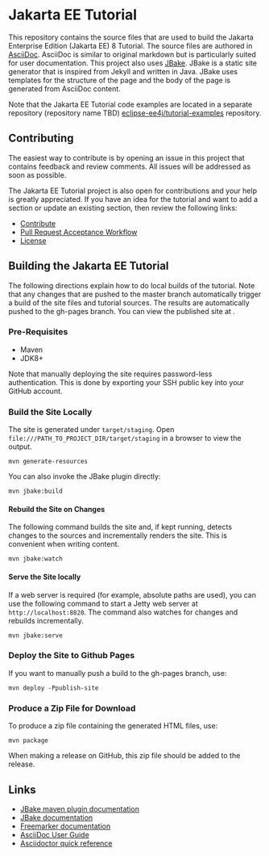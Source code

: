 # Jakarta EE Tutorial

This repository contains the source files that are used to build the Jakarta Enterprise Edition (Jakarta EE) 8
Tutorial. The source files are authored in [AsciiDoc](http://asciidoc.org/).
AsciiDoc is similar to original markdown but is particularly suited for user documentation. This project also uses
[JBake](http://jbake.org/). JBake is a static site generator that is inspired from Jekyll and written in Java.
JBake uses templates for the structure of the page and the body of the page is generated from AsciiDoc content.

Note that the Jakarta EE Tutorial code examples are located in a separate repository (repository name TBD)
[eclipse-ee4j/tutorial-examples](https://github.com/eclipse-ee4j/tutorial-examples) repository.

## Contributing
The easiest way to contribute is by opening an issue in this project that contains
feedback and review comments. All issues will be addressed as soon as possible.

The Jakarta EE Tutorial project is also open for contributions and your help is greatly appreciated. If you have an idea
for the tutorial and want to add a section or update an existing section, then review the following links:

* [Contribute](CONTRIBUTING.md)
* [Pull Request Acceptance Workflow](pr_doc_workflow.md)
* [License](LICENSE.md)

## Building the Jakarta EE Tutorial

The following directions explain how to do local builds of the tutorial. Note that any changes that are pushed to the
master branch automatically trigger a build of the site files and tutorial sources. The results are automatically
pushed to the gh-pages branch. You can view the published site at <TBD>.

### Pre-Requisites

- Maven
- JDK8+

Note that manually deploying the site requires password-less authentication. This is done by exporting your SSH public
key into your GitHub account.

### Build the Site Locally

The site is generated under `target/staging`. Open `file:///PATH_TO_PROJECT_DIR/target/staging` in a browser to view
the output.

```
mvn generate-resources
```

You can also invoke the JBake plugin directly:

```
mvn jbake:build
```

#### Rebuild the Site on Changes

The following command builds the site and, if kept running, detects changes to the sources and incrementally renders
the site. This is convenient when writing content.

```
mvn jbake:watch
```

#### Serve the Site locally

If a web server is required (for example, absolute paths are used), you can use the following command to start a
Jetty web server at `http://localhost:8820`. The command also watches for changes and rebuilds incrementally.

```
mvn jbake:serve
```


### Deploy the Site to Github Pages

If you want to manually push a build to the gh-pages branch, use:

```
mvn deploy -Ppublish-site
```

### Produce a Zip File for Download

To produce a zip file containing the generated HTML files, use:

```
mvn package
```

When making a release on GitHub, this zip file should be added to the release.

## Links

- [JBake maven plugin documentation](https://github.com/Blazebit/jbake-maven-plugin)
- [JBake documentation](http://jbake.org/docs/2.5.1)
- [Freemarker documentation](http://freemarker.org/docs)
- [AsciiDoc User Guide](http://asciidoc.org/userguide.html)
- [Asciidoctor quick reference](http://asciidoctor.org/docs/asciidoc-syntax-quick-reference)
